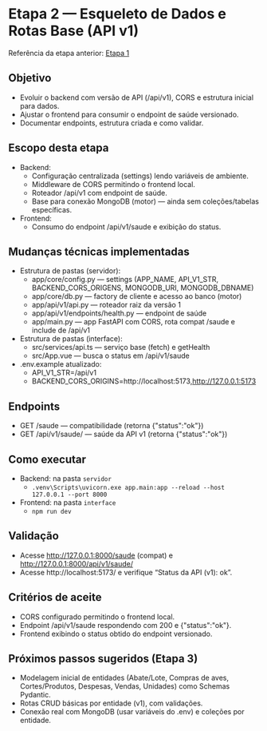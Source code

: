 # Etapa 2 — Esqueleto de Dados e Rotas Base (API v1)

Referência da etapa anterior: [Etapa 1](./Etapa%201.md)

## Objetivo
- Evoluir o backend com versão de API (/api/v1), CORS e estrutura inicial para dados.
- Ajustar o frontend para consumir o endpoint de saúde versionado.
- Documentar endpoints, estrutura criada e como validar.

## Escopo desta etapa
- Backend:
  - Configuração centralizada (settings) lendo variáveis de ambiente.
  - Middleware de CORS permitindo o frontend local.
  - Roteador /api/v1 com endpoint de saúde.
  - Base para conexão MongoDB (motor) — ainda sem coleções/tabelas específicas.
- Frontend:
  - Consumo do endpoint /api/v1/saude e exibição do status.

## Mudanças técnicas implementadas
- Estrutura de pastas (servidor):
  - app/core/config.py — settings (APP_NAME, API_V1_STR, BACKEND_CORS_ORIGENS, MONGODB_URI, MONGODB_DBNAME)
  - app/core/db.py — factory de cliente e acesso ao banco (motor)
  - app/api/v1/api.py — roteador raiz da versão 1
  - app/api/v1/endpoints/health.py — endpoint de saúde
  - app/main.py — app FastAPI com CORS, rota compat /saude e include de /api/v1
- Estrutura de pastas (interface):
  - src/services/api.ts — serviço base (fetch) e getHealth
  - src/App.vue — busca o status em /api/v1/saude
- .env.example atualizado:
  - API_V1_STR=/api/v1
  - BACKEND_CORS_ORIGINS=http://localhost:5173,http://127.0.0.1:5173

## Endpoints
- GET /saude — compatibilidade (retorna {"status":"ok"})
- GET /api/v1/saude/ — saúde da API v1 (retorna {"status":"ok"})

## Como executar
- Backend: na pasta `servidor`
  - `.venv\Scripts\uvicorn.exe app.main:app --reload --host 127.0.0.1 --port 8000`
- Frontend: na pasta `interface`
  - `npm run dev`

## Validação
- Acesse http://127.0.0.1:8000/saude (compat) e http://127.0.0.1:8000/api/v1/saude/
- Acesse http://localhost:5173/ e verifique “Status da API (v1): ok”.

## Critérios de aceite
- CORS configurado permitindo o frontend local.
- Endpoint /api/v1/saude respondendo com 200 e {"status":"ok"}.
- Frontend exibindo o status obtido do endpoint versionado.

## Próximos passos sugeridos (Etapa 3)
- Modelagem inicial de entidades (Abate/Lote, Compras de aves, Cortes/Produtos, Despesas, Vendas, Unidades) como Schemas Pydantic.
- Rotas CRUD básicas por entidade (v1), com validações.
- Conexão real com MongoDB (usar variáveis do .env) e coleções por entidade.